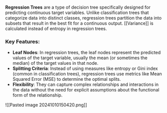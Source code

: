 **Regression Trees** are a type of decision tree specifically designed for predicting continuous target variables. Unlike classification trees that categorize data into distinct classes, regression trees partition the data into subsets that result in the best fit for a continuous output.
[[Variance]] is calculated instead of entropy in regression trees.
### Key Features:

- **Leaf Nodes**: In regression trees, the leaf nodes represent the predicted values of the target variable, usually the mean (or sometimes the median) of the target values in that node.
- **Splitting Criteria**: Instead of using measures like entropy or Gini index (common in classification trees), regression trees use metrics like Mean Squared Error (MSE) to determine the optimal splits.
- **Flexibility**: They can capture complex relationships and interactions in the data without the need for explicit assumptions about the functional form of the relationship.

![[Pasted image 20241010150420.png]]